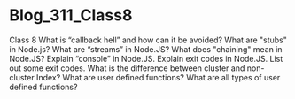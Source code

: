 # Blog_311_Class8
Class 8
What is “callback hell” and how can it be avoided?
What are "stubs" in Node.js?
What are “streams” in Node.JS?
What does "chaining" mean in Node.JS?
Explain “console” in Node.JS.
Explain exit codes in Node.JS. List out some exit codes.
What is the difference between cluster and non-cluster Index?
What are user defined functions? What are all types of user defined functions?
